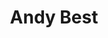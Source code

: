 ---
description: Andy Best is the Open Government Manager for the City of Guelph. His mission is to drive the modernization of City services and governance to provide citizens with a great civic experience.
role_description: Open Government Program Manager at the City of Guelph
tags:
  - type/person
organization:
  - "[[City of Guelph]]"
social:
  twitter: http://twitter.com/guelph_andy
title: Andy Best
categories:
  - role/speaker
---